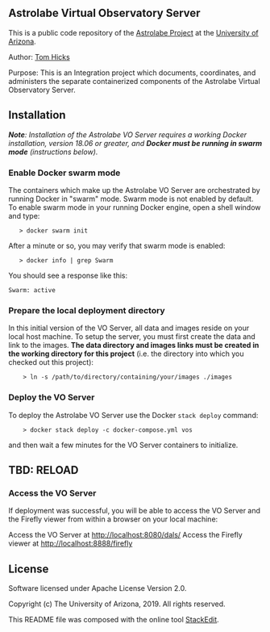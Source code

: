 ﻿## Astrolabe Virtual Observatory Server

This is a public code repository of the [Astrolabe Project](http://astrolabe.arizona.edu/) at the [University of Arizona](http://www.arizona.edu).

Author: [Tom Hicks](https://github.com/hickst)

Purpose: This is an Integration project which documents, coordinates, and administers the separate containerized components of the Astrolabe Virtual Observatory Server.

## Installation

***Note**: Installation of the Astrolabe VO Server requires a working Docker installation, version 18.06 or greater, and **Docker  must  be running in swarm mode** (instructions below).*

### Enable Docker swarm mode

The containers which make up the Astrolabe VO Server are orchestrated by running Docker in "swarm" mode. Swarm mode is not enabled by default. To enable swarm mode in your running Docker engine, open a shell window and type:
```
   > docker swarm init
```

After a minute or so, you may verify that swarm mode is enabled:
```
   > docker info | grep Swarm
```

You should see a response like this:
```
Swarm: active
```

### Prepare the local deployment directory

In this initial version of the VO Server, all data and images reside on your local host machine. To setup the server, you must first create the data and link to the images. **The data directory and images links must be created  in the working directory for this project** (i.e. the directory into which you checked out this project):
```
    > ln -s /path/to/directory/containing/your/images ./images
```

### Deploy the VO Server

To deploy the Astrolabe VO Server use the Docker `stack deploy` command:
```
    > docker stack deploy -c docker-compose.yml vos
```
and then wait a few minutes for the VO Server containers to initialize.

## TBD: RELOAD

### Access the VO Server

If deployment was successful, you will be able to access the VO Server and the Firefly viewer from within a browser on your local machine:

Access the VO Server at [http://localhost:8080/dals/](http://localhost:8080/dals/)
Access the Firefly viewer at [http://localhost:8888/firefly](http://localhost:8888/firefly)


## License

Software licensed under Apache License Version 2.0. 

Copyright (c) The University of Arizona, 2019. All rights reserved.

This README file was composed with the online tool [StackEdit](https://stackedit.io/).


